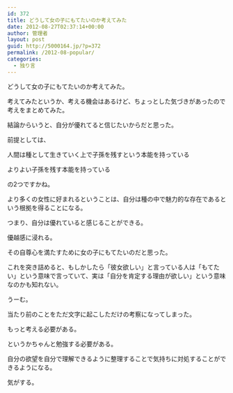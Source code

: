```yaml
---
id: 372
title: どうして女の子にもてたいのか考えてみた
date: 2012-08-27T02:37:14+00:00
author: 管理者
layout: post
guid: http://5000164.jp/?p=372
permalink: /2012-08-popular/
categories:
  - 独り言
---
```

どうして女の子にもてたいのか考えてみた。
  
考えてみたというか、考える機会はあるけど、ちょっとした気づきがあったので考えをまとめてみた。 

結論からいうと、自分が優れてると信じたいからだと思った。 

前提としては、
  
人間は種として生きていく上で子孫を残すという本能を持っている
  
よりよい子孫を残す本能を持っている
  
の2つですかね。 

より多くの女性に好まれるということは、自分は種の中で魅力的な存在であるという根拠を得ることになる。
  
つまり、自分は優れていると感じることができる。
  
優越感に浸れる。
  
その自尊心を満たすために女の子にもてたいのだと思った。
  
これを突き詰めると、もしかしたら「彼女欲しい」と言っている人は「もてたい」という意味で言っていて、実は「自分を肯定する理由が欲しい」という意味なのかも知れない。 

うーむ。
  
当たり前のことをただ文字に起こしただけの考察になってしまった。
  
もっと考える必要がある。
  
というかちゃんと勉強する必要がある。 

自分の欲望を自分で理解できるように整理することで気持ちに対処することができるようになる。
  
気がする。